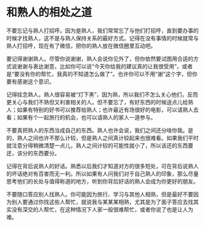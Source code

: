 # 和熟人的相处之道

不要忘记与熟人打招呼。因为是熟人，我们常常忘了与他们打招呼，直到要办事的时候才找熟人，这不是与熟人保持关系的最好方式。记得在没有事情的时候就常与熟人打招呼，现在有了微信，把你的熟人放在微信圈里互动吧。 

要记得谢谢熟人。尽管你说谢谢，熟人会说你见外了，但你依然要试图用合适的方式说谢谢与表达谢意，比如你可以说“今天你给我的建议真的让我很受用”，或者是“要没有你的帮忙，我真的不知道怎么做了”。也许你可以不用“谢”这个字，但你要有感谢这个意识。 

记得挂念熟人。熟人很容易被“灯下黑”，因为熟，所以我们不怎么关心他们，反而更关心与我们不熟但又利害相关的人。但不要忘了，有好东西的时候送点儿给熟人；如果有特别的好书可以推荐给熟人；也许最近有场很好的电影，可以请熟人去看；如果有个一起旅行的机会，也可以请熟人的家人一道参与。 

不要真把熟人的东西当成自己的东西。熟人也许会说，我们之间还分啥你我。是的，熟人之间也许不那么计较，但是熟人之间真计较起来也很难看。如果我们平时就注意分得稍微清楚一点儿，熟人之间计较的可能性就小了，所以该还的东西要还，该分的东西要分。 

记得在背后说熟人的好话。熟悉以后我们才知道对方的很多短处，可在背后说熟人的坏话绝对有百害而无一利。所以如果有人问我们对于自己熟人的印象，那么尽量思考他们的长处与值得称道的地方，听到你背后好话的熟人会成为你更好的朋友。 

不要随口答应别人找熟人。你可能因为旅行、学习与其他人相熟，但是最好不要因为别人要通过你找这些人帮忙，就说我与某某某相熟，尤其是为了面子答应去找其实没有深交的人帮忙，在这种情况下人家一般很难帮忙，或者你说了也是让人为难。